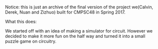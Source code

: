 Notice: this is just an archive of the final version of the project we(Calvin, Derek, Nuan and Zizhuo) built for CMPSC48 in Spring 2017.

What this does:

We started off with an idea of making a simulator for circuit. However we decided to make it more fun on the half way and turned it into a small puzzle game on circuitry. 
